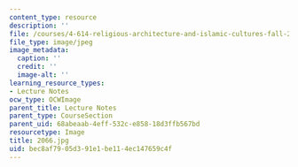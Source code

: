 ```yaml
---
content_type: resource
description: ''
file: /courses/4-614-religious-architecture-and-islamic-cultures-fall-2002/bec8af7905d391e1be114ec147659c4f_2066.jpg
file_type: image/jpeg
image_metadata:
  caption: ''
  credit: ''
  image-alt: ''
learning_resource_types:
- Lecture Notes
ocw_type: OCWImage
parent_title: Lecture Notes
parent_type: CourseSection
parent_uid: 68abeaab-4eff-532c-e858-18d3ffb567bd
resourcetype: Image
title: 2066.jpg
uid: bec8af79-05d3-91e1-be11-4ec147659c4f
---
```

